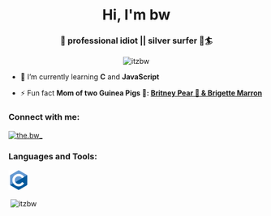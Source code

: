 <h1 align="center">Hi, I'm bw</h1>
<h3 align="center"> 🧐 professional idiot || silver surfer 🥈🏄</h3>


<p align="center"> 
<img src="https://komarev.com/ghpvc/?username=itzbw&label=Profile%20views&color=0e75b6&style=flat" alt="itzbw" /> </p>

- 🌱 I’m currently learning **C** and **JavaScript**

- ⚡ Fun fact **Mom of two Guinea Pigs 🐹: <a href="https://www.instagram.com/wheeky.bb/reels/">Britney Pear 🍐 & Brigette Marron </a>**

<h3 align="left">Connect with me:</h3>
<p align="left">
<a href="https://instagram.com/the.bw_" target="blank"><img align="center" src="https://raw.githubusercontent.com/rahuldkjain/github-profile-readme-generator/master/src/images/icons/Social/instagram.svg" alt="the.bw_" height="30" width="40" /></a>
</p>

<h3 align="left">Languages and Tools:</h3>
<p align="left"> <a href="https://www.cprogramming.com/" target="_blank" rel="noreferrer"> <img src="https://raw.githubusercontent.com/devicons/devicon/master/icons/c/c-original.svg" alt="c" width="40" height="40"/> </a> </p>

<p>&nbsp;<img align="center" src="https://github-readme-stats.vercel.app/api?username=itzbw&show_icons=true&locale=en" alt="itzbw" />


</p>
